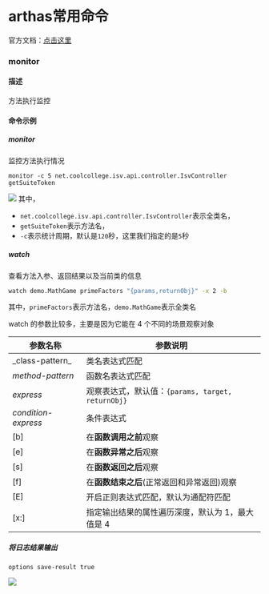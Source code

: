 # arthas常用命令


官方文档：[点击这里](https://arthas.aliyun.com/doc/)

### monitor
#### 描述
方法执行监控
#### 命令示例

##### monitor
监控方法执行情况
```
monitor -c 5 net.coolcollege.isv.api.controller.IsvController getSuiteToken
```
![](https://syske-pic-bed.oss-cn-hangzhou.aliyuncs.com/imgs/20220726193243.png)
其中，
- `net.coolcollege.isv.api.controller.IsvController`表示全类名，
- `getSuiteToken`表示方法名，
- `-c`表示统计周期，默认是`120`秒，这里我们指定的是`5`秒

##### watch 
查看方法入参、返回结果以及当前类的信息
```sh
watch demo.MathGame primeFactors "{params,returnObj}" -x 2 -b
```
其中，`primeFactors`表示方法名，`demo.MathGame`表示全类名

watch 的参数比较多，主要是因为它能在 4 个不同的场景观察对象

参数名称 | 参数说明
-- |--
 \_class-pattern\_ | 类名表达式匹配 
_method-pattern_ | 函数名表达式匹配
_express_ |观察表达式，默认值：`{params, target, returnObj}`
_condition-express_ |条件表达式
[b] |在**函数调用之前**观察
[e] |在**函数异常之后**观察
[s] |在**函数返回之后**观察
[f] |在**函数结束之后**(正常返回和异常返回)观察
[E] |开启正则表达式匹配，默认为通配符匹配
[x:] | 指定输出结果的属性遍历深度，默认为 1，最大值是 4

##### 将日志结果输出
```
options save-result true
```

![](https://syske-pic-bed.oss-cn-hangzhou.aliyuncs.com/imgs/20221122215837.png)